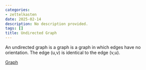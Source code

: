 ```yaml
---
categories:
- zettelkasten
date: 2025-02-14
description: No description provided.
tags: []
title: Undirected Graph
---
```


An undirected graph is a graph is a graph in which edges have no orientation. The edge (u,v) is identical to the edge (v,u).

[Graph](Graph.md)
